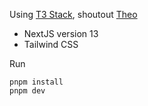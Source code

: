 Using [T3 Stack](https://create.t3.gg/), shoutout [Theo](twitch.tv/Theo)

-   NextJS version 13
-   Tailwind CSS

Run

```
pnpm install
pnpm dev
```

